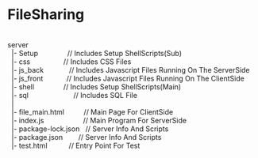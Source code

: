 # FileSharing
<br>
server<br>
&nbsp;&nbsp;|-&nbsp;Setup&nbsp;&nbsp;&nbsp;&nbsp;&nbsp;&nbsp;&nbsp;&nbsp;&nbsp;&nbsp;&nbsp;&nbsp;&nbsp;&nbsp;&nbsp;// Includes Setup ShellScripts(Sub)<br>
&nbsp;&nbsp;|-&nbsp;css&nbsp;&nbsp;&nbsp;&nbsp;&nbsp;&nbsp;&nbsp;&nbsp;&nbsp;&nbsp;&nbsp;&nbsp;&nbsp;&nbsp;&nbsp;&nbsp;&nbsp;// Includes CSS Files<br>
&nbsp;&nbsp;|-&nbsp;js_back&nbsp;&nbsp;&nbsp;&nbsp;&nbsp;&nbsp;&nbsp;&nbsp;&nbsp;&nbsp;&nbsp;&nbsp;&nbsp;// Includes Javascript Files Running On The ServerSide<br>
&nbsp;&nbsp;|-&nbsp;js_front&nbsp;&nbsp;&nbsp;&nbsp;&nbsp;&nbsp;&nbsp;&nbsp;&nbsp;&nbsp;&nbsp;&nbsp;// Includes Javascript Files Running On The ClientSide<br>
&nbsp;&nbsp;|-&nbsp;shell&nbsp;&nbsp;&nbsp;&nbsp;&nbsp;&nbsp;&nbsp;&nbsp;&nbsp;&nbsp;&nbsp;&nbsp;&nbsp;&nbsp;&nbsp;// Includes Setup ShellScripts(Main)<br>
&nbsp;&nbsp;|-&nbsp;sql&nbsp;&nbsp;&nbsp;&nbsp;&nbsp;&nbsp;&nbsp;&nbsp;&nbsp;&nbsp;&nbsp;&nbsp;&nbsp;&nbsp;&nbsp;&nbsp;&nbsp;&nbsp;&nbsp;&nbsp;&nbsp;&nbsp;&nbsp;// Includes SQL File<br>
&nbsp;&nbsp;|<br>
&nbsp;&nbsp;|-&nbsp;file_main.html&nbsp;&nbsp;&nbsp;&nbsp;&nbsp;&nbsp;&nbsp;&nbsp;&nbsp;&nbsp;// Main Page For ClientSide<br>
&nbsp;&nbsp;|-&nbsp;index.js&nbsp;&nbsp;&nbsp;&nbsp;&nbsp;&nbsp;&nbsp;&nbsp;&nbsp;&nbsp;&nbsp;&nbsp;&nbsp;&nbsp;&nbsp;&nbsp;&nbsp;&nbsp;&nbsp;&nbsp;// Main Program For ServerSide<br>
&nbsp;&nbsp;|-&nbsp;package-lock.json&nbsp;&nbsp;&nbsp;// Server Info And Scripts<br>
&nbsp;&nbsp;|-&nbsp;package.json&nbsp;&nbsp;&nbsp;&nbsp;&nbsp;&nbsp;&nbsp;&nbsp;// Server Info And Scripts<br>
&nbsp;&nbsp;|-&nbsp;test.html&nbsp;&nbsp;&nbsp;&nbsp;&nbsp;&nbsp;&nbsp;&nbsp;&nbsp;&nbsp;&nbsp;// Entry Point For Test<br>
